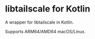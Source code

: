 # libtailscale for Kotlin

A wrapper for libtailscale in Kotlin.

Supports ARM64/AMD64 macOS/Linux.

